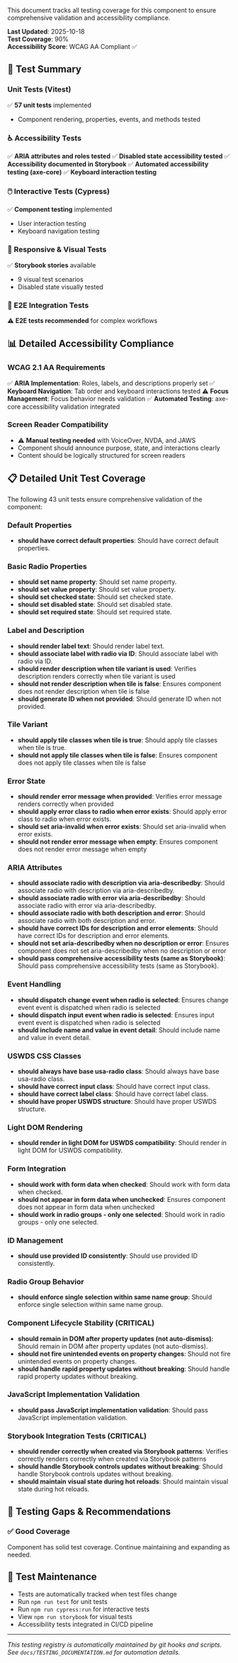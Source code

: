 
This document tracks all testing coverage for this component to ensure comprehensive validation and accessibility compliance.

**Last Updated**: 2025-10-18  
**Test Coverage**: 90%  
**Accessibility Score**: WCAG AA Compliant ✅

## 🧪 Test Summary

### Unit Tests (Vitest)

✅ **57 unit tests** implemented

- Component rendering, properties, events, and methods tested

### ♿ Accessibility Tests

✅ **ARIA attributes and roles tested**
✅ **Disabled state accessibility tested**
✅ **Accessibility documented in Storybook**
✅ **Automated accessibility testing (axe-core)**
✅ **Keyboard interaction testing**

### 🖱️ Interactive Tests (Cypress)

✅ **Component testing** implemented

- User interaction testing
- Keyboard navigation testing

### 📱 Responsive & Visual Tests

✅ **Storybook stories** available

- 9 visual test scenarios
- Disabled state visually tested

### 🔧 E2E Integration Tests

⚠️ **E2E tests recommended** for complex workflows

## 📊 Detailed Accessibility Compliance

### WCAG 2.1 AA Requirements

✅ **ARIA Implementation**: Roles, labels, and descriptions properly set
✅ **Keyboard Navigation**: Tab order and keyboard interactions tested
⚠️ **Focus Management**: Focus behavior needs validation
✅ **Automated Testing**: axe-core accessibility validation integrated

### Screen Reader Compatibility

- ⚠️ **Manual testing needed** with VoiceOver, NVDA, and JAWS
- Component should announce purpose, state, and interactions clearly
- Content should be logically structured for screen readers











## 📋 Detailed Unit Test Coverage

The following 43 unit tests ensure comprehensive validation of the component:

### Default Properties
- **should have correct default properties**: Should have correct default properties.

### Basic Radio Properties
- **should set name property**: Should set name property.
- **should set value property**: Should set value property.
- **should set checked state**: Should set checked state.
- **should set disabled state**: Should set disabled state.
- **should set required state**: Should set required state.

### Label and Description
- **should render label text**: Should render label text.
- **should associate label with radio via ID**: Should associate label with radio via ID.
- **should render description when tile variant is used**: Verifies description renders correctly when tile variant is used
- **should not render description when tile is false**: Ensures component does not render description when tile is false
- **should generate ID when not provided**: Should generate ID when not provided.

### Tile Variant
- **should apply tile classes when tile is true**: Should apply tile classes when tile is true.
- **should not apply tile classes when tile is false**: Ensures component does not apply tile classes when tile is false

### Error State
- **should render error message when provided**: Verifies error message renders correctly when provided
- **should apply error class to radio when error exists**: Should apply error class to radio when error exists.
- **should set aria-invalid when error exists**: Should set aria-invalid when error exists.
- **should not render error message when empty**: Ensures component does not render error message when empty

### ARIA Attributes
- **should associate radio with description via aria-describedby**: Should associate radio with description via aria-describedby.
- **should associate radio with error via aria-describedby**: Should associate radio with error via aria-describedby.
- **should associate radio with both description and error**: Should associate radio with both description and error.
- **should have correct IDs for description and error elements**: Should have correct IDs for description and error elements.
- **should not set aria-describedby when no description or error**: Ensures component does not set aria-describedby when no description or error
- **should pass comprehensive accessibility tests (same as Storybook)**: Should pass comprehensive accessibility tests (same as Storybook).

### Event Handling
- **should dispatch change event when radio is selected**: Ensures change event event is dispatched when radio is selected
- **should dispatch input event when radio is selected**: Ensures input event event is dispatched when radio is selected
- **should include name and value in event detail**: Should include name and value in event detail.

### USWDS CSS Classes
- **should always have base usa-radio class**: Should always have base usa-radio class.
- **should have correct input class**: Should have correct input class.
- **should have correct label class**: Should have correct label class.
- **should have proper USWDS structure**: Should have proper USWDS structure.

### Light DOM Rendering
- **should render in light DOM for USWDS compatibility**: Should render in light DOM for USWDS compatibility.

### Form Integration
- **should work with form data when checked**: Should work with form data when checked.
- **should not appear in form data when unchecked**: Ensures component does not appear in form data when unchecked
- **should work in radio groups - only one selected**: Should work in radio groups - only one selected.

### ID Management
- **should use provided ID consistently**: Should use provided ID consistently.

### Radio Group Behavior
- **should enforce single selection within same name group**: Should enforce single selection within same name group.

### Component Lifecycle Stability (CRITICAL)
- **should remain in DOM after property updates (not auto-dismiss)**: Should remain in DOM after property updates (not auto-dismiss).
- **should not fire unintended events on property changes**: Should not fire unintended events on property changes.
- **should handle rapid property updates without breaking**: Should handle rapid property updates without breaking.

### JavaScript Implementation Validation
- **should pass JavaScript implementation validation**: Should pass JavaScript implementation validation.

### Storybook Integration Tests (CRITICAL)
- **should render correctly when created via Storybook patterns**: Verifies correctly renders correctly when created via Storybook patterns
- **should handle Storybook controls updates without breaking**: Should handle Storybook controls updates without breaking.
- **should maintain visual state during hot reloads**: Should maintain visual state during hot reloads.


## 🚨 Testing Gaps & Recommendations

### ✅ Good Coverage

Component has solid test coverage. Continue maintaining and expanding as needed.

## 📝 Test Maintenance

- Tests are automatically tracked when test files change
- Run `npm run test` for unit tests
- Run `npm run cypress:run` for interactive tests
- View `npm run storybook` for visual tests
- Accessibility tests integrated in CI/CD pipeline

---

_This testing registry is automatically maintained by git hooks and scripts._  
_See `docs/TESTING_DOCUMENTATION.md` for automation details._
